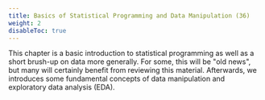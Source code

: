 ```yaml
---
title: Basics of Statistical Programming and Data Manipulation (36)
weight: 2
disableToc: true
---
```


This chapter is a basic introduction to statistical programming as well as a short brush-up on data more generally. For some, this will be "old news", but many will certainly benefit from reviewing this material. Afterwards, we introduces some fundamental concepts of data manipulation and exploratory data analysis (EDA).